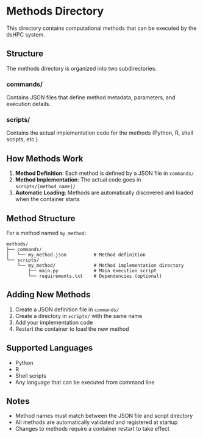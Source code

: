 # Methods Directory

This directory contains computational methods that can be executed by the dsHPC system.

## Structure

The methods directory is organized into two subdirectories:

### commands/
Contains JSON files that define method metadata, parameters, and execution details.

### scripts/
Contains the actual implementation code for the methods (Python, R, shell scripts, etc.).

## How Methods Work

1. **Method Definition**: Each method is defined by a JSON file in `commands/`
2. **Method Implementation**: The actual code goes in `scripts/[method_name]/`
3. **Automatic Loading**: Methods are automatically discovered and loaded when the container starts

## Method Structure

For a method named `my_method`:
```
methods/
├── commands/
│   └── my_method.json          # Method definition
└── scripts/
    └── my_method/              # Method implementation directory
        ├── main.py             # Main execution script
        └── requirements.txt    # Dependencies (optional)
```

## Adding New Methods

1. Create a JSON definition file in `commands/`
2. Create a directory in `scripts/` with the same name
3. Add your implementation code
4. Restart the container to load the new method

## Supported Languages

- Python
- R
- Shell scripts
- Any language that can be executed from command line

## Notes

- Method names must match between the JSON file and script directory
- All methods are automatically validated and registered at startup
- Changes to methods require a container restart to take effect
